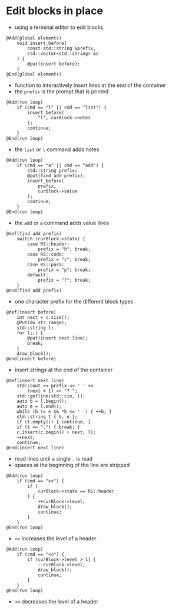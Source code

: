 # Edit blocks in place
* using a terminal editor to edit blocks

```
@Add(global elements)
	void insert_before(
		const std::string &prefix,
		std::vector<std::string> &c
	) {
		@put(insert before);
	}
@End(global elements)
```
* function to interactively insert lines at the end of the container
* the `prefix` is the prompt that is printed

```
@Add(run loop)
	if (cmd == "l" || cmd == "list") {
		insert_before(
			"l", curBlock->notes
		);
		continue;
	}
@End(run loop)
```
* the `list` or `l` command adds notes

```
@Add(run loop)
	if (cmd == "a" || cmd == "add") {
		std::string prefix;
		@put(find add prefix);
		insert_before(
			prefix,
			curBlock->value
		);
		continue;
	}
@End(run loop)
```
* the `add` or `a` command adds value lines

```
@def(find add prefix)
	switch (curBlock->state) {
		case RS::header:
			prefix = "h"; break;
		case RS::code:
			prefix = "c"; break;
		case RS::para:
			prefix = "p"; break;
		default:
			prefix = "?"; break;
	}
@end(find add prefix)
```
* one character prefix for the different block types

```
@def(insert before)
	int next = c.size();
	@Put(do str range);
	std::string l;
	for (;;) {
		@put(insert next line);
		break;
	}
	draw_block();
@end(insert before)
```
* insert strings at the end of the container

```
@def(insert next line)
	std::cout << prefix << ' ' <<
		(next + 1) << "? ";
	std::getline(std::cin, l);
	auto b = l.begin();
	auto e = l.end();
	while (b != e && *b <= ' ') { ++b; }
	std::string t { b, e };
	if (t.empty()) { continue; }
	if (t == ".") { break; }
	c.insert(c.begin() + next, l);
	++next;
	continue;
@end(insert next line)
```
* read lines until a single `.` is read
* spaces at the beginning of the line are stripped

```
@Add(run loop)
	if (cmd == ">>") {
		if (
			curBlock->state == RS::header
		) {
			++curBlock->level;
			draw_block();
			continue;
		}
	}
@End(run loop)
```
* `>>` increases the level of a header

```
@Add(run loop)
	if (cmd == "<<") {
		if (curBlock->level > 1) {
			--curBlock->level;
			draw_block();
			continue;
		}
	}
@End(run loop)
```
* `<<` decreases the level of a header
